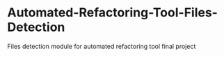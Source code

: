 # Automated-Refactoring-Tool-Files-Detection
Files detection module for automated refactoring tool final project
